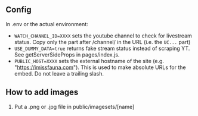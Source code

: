 ## Config

In .env or the actual environment:

- `WATCH_CHANNEL_ID=XXXX` sets the youtube channel to check for livestream status. Copy
  only the part after /channel/ in the URL (i.e. the `UC...` part)
- `USE_DUMMY_DATA=true` returns fake stream status instead of scraping YT. See 
  getServerSideProps in pages/index.js.
- `PUBLIC_HOST=XXXX` sets the external hostname of the site (e.g. "https://imissfauna.com").
  This is used to make absolute URLs for the embed. Do not leave a trailing slash.

## How to add images

1. Put a .png or .jpg file in public/imagesets/[name]
